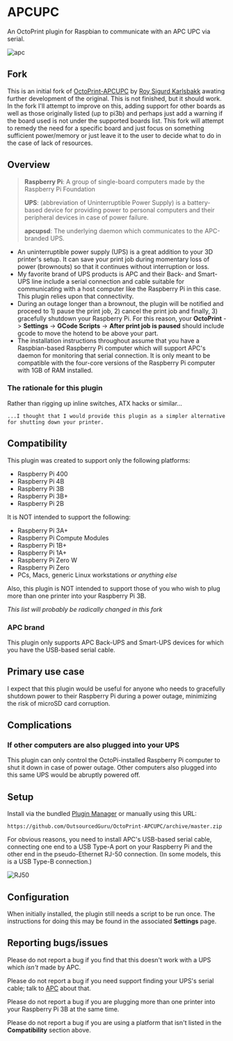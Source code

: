 # APCUPC

An OctoPrint plugin for Raspbian to communicate with an APC UPC via serial.

![apc](https://user-images.githubusercontent.com/15971213/54496388-f9427380-48ab-11e9-8049-0ce750b226d1.jpg)

## Fork
This is an initial fork of [OctoPrint-APCUPC](https://github.com/OutsourcedGuru/OctoPrint-APCUPC) by [Roy Sigurd Karlsbakk](mailto:roy@karlsbakk.net) awating further development of the original. This is not finished, but it should work. In the fork I'll attempt to improve on this, adding support for other boards as well as those originally listed (up to pi3b) and perhaps just add a warning if the board used is not under the supported boards list. This fork will attempt to remedy the need for a specific board and just focus on something sufficient power/memory or just leave it to the user to decide what to do in the case of lack of resources.

## Overview
> **Raspberry Pi**: A group of single-board computers made by the Raspberry Pi Foundation
> 
> **UPS**: (abbreviation of Uninterruptible Power Supply) is a battery-based device for providing power to personal computers and their peripheral devices in case of power failure.
>
> **apcupsd**: The underlying daemon which communicates to the APC-branded UPS.

* An uninterruptible power supply (UPS) is a great addition to your 3D printer's setup. It can save your print job during momentary loss of power (brownouts) so that it continues without interruption or loss.
* My favorite brand of UPS products is APC and their Back- and Smart-UPS line include a serial connection and cable suitable for communicating with a host computer like the Raspberry Pi in this case. This plugin relies upon that connectivity.
* During an outage longer than a brownout, the plugin will be notified and proceed to 1) pause the print job, 2) cancel the print job and finally, 3) gracefully shutdown your Raspberry Pi. For this reason, your **OctoPrint** -> **Settings** -> **GCode Scripts** -> **After print job is paused** should include gcode to move the hotend to be above your part.
* The installation instructions throughout assume that you have a Raspbian-based Raspberry Pi computer which will support APC's daemon for monitoring that serial connection. It is only meant to be compatible with the four-core versions of the Raspberry Pi computer with 1GB of RAM installed. 

### The rationale for this plugin

Rather than rigging up inline switches, ATX hacks or similar...

    ...I thought that I would provide this plugin as a simpler alternative for shutting down your printer.

## Compatibility
This plugin was created to support only the following platforms:

* Raspberry Pi 400
* Raspberry Pi 4B
* Raspberry Pi 3B
* Raspberry Pi 3B+
* Raspberry Pi 2B

It is NOT intended to support the following:

* Raspberry Pi 3A+
* Raspberry Pi Compute Modules
* Raspberry Pi 1B+
* Raspberry Pi 1A+
* Raspberry Pi Zero W
* Raspberry Pi Zero
* PCs, Macs, generic Linux workstations *or anything else*

Also, this plugin is NOT intended to support those of you who wish to plug more than one printer into your Raspberry Pi 3B.

*This list will probably be radically changed in this fork*

### APC brand

This plugin only supports APC Back-UPS and Smart-UPS devices for which you have the USB-based serial cable.

## Primary use case
I expect that this plugin would be useful for anyone who needs to gracefully shutdown power to their Raspberry Pi during a power outage, minimizing the risk of microSD card corruption.

## Complications

### If other computers are also plugged into your UPS
This plugin can only control the OctoPi-installed Raspberry Pi computer to shut it down in case of power outage. Other computers also plugged into this same UPS would be abruptly powered off.

## Setup

Install via the bundled [Plugin Manager](https://github.com/foosel/OctoPrint/wiki/Plugin:-Plugin-Manager)
or manually using this URL:

    https://github.com/OutsourcedGuru/OctoPrint-APCUPC/archive/master.zip

For obvious reasons, you need to install APC's USB-based serial cable, connecting one end to a USB Type-A port on your Raspberry Pi and the other end in the pseudo-Ethernet RJ-50 connection. (In some models, this is a USB Type-B connection.)

![RJ50](https://user-images.githubusercontent.com/15971213/54496397-137c5180-48ac-11e9-9e87-a705a48896fe.jpg)

## Configuration

When initially installed, the plugin still needs a script to be run once. The instructions for doing this may be found in the associated **Settings** page.

## Reporting bugs/issues
Please do not report a bug if you find that this doesn't work with a UPS which *isn't* made by APC.

Please do not report a bug if you need support finding your UPS's serial cable; talk to [APC](https://www.apc.com/shop/us/en/categories/power/ups/ups-management/interface-cables/_/N-18ehd8a) about that.

Please do not report a bug if you are plugging more than one printer into your Raspberry Pi 3B at the same time.

Please do not report a bug if you are using a platform that isn't listed in the **Compatibility** section above.
